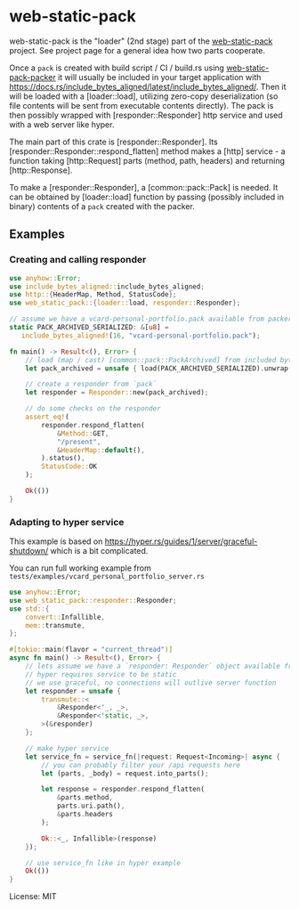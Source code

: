 # web-static-pack

web-static-pack is the "loader" (2nd stage) part of the
[web-static-pack](https://github.com/peku33/web-static-pack)
project. See project page for a general idea how two parts cooperate.

Once a `pack` is created with build script / CI / build.rs using
[web-static-pack-packer](https://crates.io/crates/web-static-pack-packer)
it will usually be included in your target application with
<https://docs.rs/include_bytes_aligned/latest/include_bytes_aligned/>.
Then it will be loaded with a [loader::load], utilizing zero-copy
deserialization (so file contents will be sent from executable contents
directly). The pack is then possibly wrapped with [responder::Responder]
http service and used with a web server like hyper.

The main part of this crate is [responder::Responder]. Its
[responder::Responder::respond_flatten] method makes a [http] service - a
function taking [http::Request] parts (method, path, headers) and returning
[http::Response].

To make a [responder::Responder], a [common::pack::Pack] is needed. It can
be obtained by [loader::load] function by passing (possibly included in
binary) contents of a `pack` created with the packer.

## Examples

### Creating and calling responder
```rust
use anyhow::Error;
use include_bytes_aligned::include_bytes_aligned;
use http::{HeaderMap, Method, StatusCode};
use web_static_pack::{loader::load, responder::Responder};

// assume we have a vcard-personal-portfolio.pack available from packer examples
static PACK_ARCHIVED_SERIALIZED: &[u8] =
   include_bytes_aligned!(16, "vcard-personal-portfolio.pack");

fn main() -> Result<(), Error> {
    // load (map / cast) [common::pack::PackArchived] from included bytes
    let pack_archived = unsafe { load(PACK_ARCHIVED_SERIALIZED).unwrap() };

    // create a responder from `pack`
    let responder = Responder::new(pack_archived);

    // do some checks on the responder
    assert_eq!(
        responder.respond_flatten(
            &Method::GET,
            "/present",
            &HeaderMap::default(),
        ).status(),
        StatusCode::OK
    );

    Ok(())
}
```

### Adapting to hyper service
This example is based on
<https://hyper.rs/guides/1/server/graceful-shutdown/>
which is a bit complicated.

You can run full working example from
`tests/examples/vcard_personal_portfolio_server.rs`

```rust
use anyhow::Error;
use web_static_pack::responder::Responder;
use std::{
    convert::Infallible,
    mem::transmute,
};

#[tokio::main(flavor = "current_thread")]
async fn main() -> Result<(), Error> {
    // lets assume we have a `responder: Responder` object available from previous example
    // hyper requires service to be static
    // we use graceful, no connections will outlive server function
    let responder = unsafe {
        transmute::<
            &Responder<'_, _>,
            &Responder<'static, _>,
        >(&responder)
    };

    // make hyper service
    let service_fn = service_fn(|request: Request<Incoming>| async {
        // you can probably filter your /api requests here
        let (parts, _body) = request.into_parts();

        let response = responder.respond_flatten(
            &parts.method,
            parts.uri.path(),
            &parts.headers
        );

        Ok::<_, Infallible>(response)
    });

    // use service_fn like in hyper example
    Ok(())
}
```

License: MIT
